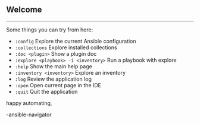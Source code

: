 ## Welcome
--------------------------------------------------------------------------------------

Some things you can try from here:
- `:config`                                 Explore the current Ansible configuration
- `:collections`                            Explore installed collections
- `:doc <plugin>`                           Show a plugin doc
- `:explore <playbook> -i <inventory>`      Run a playbook with explore
- `:help`                                   Show the main help page
- `:inventory <inventory>`                  Explore an inventory
- `:log`                                    Review the application log
- `:open`                                   Open current page in the IDE
- `:quit`                                   Quit the application

happy automating,

-ansible-navigator
